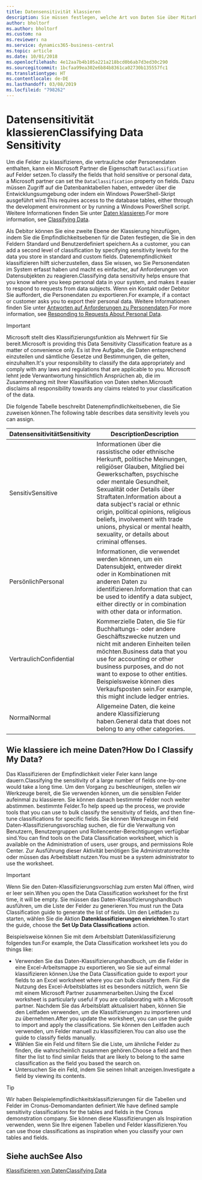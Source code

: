```yaml
---
title: Datensensitivität klassieren
description: Sie müssen festlegen, welche Art von Daten Sie über Mitarbeiter speichern, sodass Sie sich auf Datensubjektanforderungen reagieren können.
author: bholtorf
ms.author: bholtorf
ms.custom: na
ms.reviewer: na
ms.service: dynamics365-business-central
ms.topic: article
ms.date: 10/01/2018
ms.openlocfilehash: 4e12aa7b4b105a221a218bcd0b6ab7d3ed30c290
ms.sourcegitcommit: 1bcfaa99ea302e6b84b8361ca02730b135557fc1
ms.translationtype: HT
ms.contentlocale: de-DE
ms.lasthandoff: 03/08/2019
ms.locfileid: "798262"
---
```

# <a name="classifying-data-sensitivity"></a><span data-ttu-id="e92e3-103">Datensensitivität klassieren</span><span class="sxs-lookup"><span data-stu-id="e92e3-103">Classifying Data Sensitivity</span></span>
<span data-ttu-id="e92e3-104">Um die Felder zu klassifizieren, die vertrauliche oder Personendaten enthalten, kann ein Microsoft Partner die Eigenschaft ```DataClassification``` auf Felder setzen.</span><span class="sxs-lookup"><span data-stu-id="e92e3-104">To classify the fields that hold sensitive or personal data, a Microsoft partner can set the ```DataClassification``` property on fields.</span></span> <span data-ttu-id="e92e3-105">Dazu müssen Zugriff auf die Datenbanktabellen haben, entweder über die Entwicklungsumgebung oder indem ein Windows PowerShell-Skript ausgeführt wird.</span><span class="sxs-lookup"><span data-stu-id="e92e3-105">This requires access to the database tables, either through the development environment or by running a Windows PowerShell script.</span></span> <span data-ttu-id="e92e3-106">Weitere Informationen finden Sie unter [Daten klassieren](https://docs.microsoft.com/en-us/dynamics-nav/classifying-data).</span><span class="sxs-lookup"><span data-stu-id="e92e3-106">For more information, see [Classifying Data](https://docs.microsoft.com/en-us/dynamics-nav/classifying-data).</span></span>  

<span data-ttu-id="e92e3-107">Als Debitor können Sie eine zweite Ebene der Klassierung hinzufügen, indem Sie die Empfindlichkeitsebenen für die Daten festlegen, die Sie in den Feldern Standard und Benutzerdefiniert speichern.</span><span class="sxs-lookup"><span data-stu-id="e92e3-107">As a customer, you can add a second level of classification by specifying sensitivity levels for the data you store in standard and custom fields.</span></span> <span data-ttu-id="e92e3-108">Datenempfindlichkeit klassifizieren hilft sicherzustellen, dass Sie wissen, wo Sie Personendaten im System erfasst haben und macht es einfacher, auf Anforderungen von Datensubjekten zu reagieren.</span><span class="sxs-lookup"><span data-stu-id="e92e3-108">Classifying data sensitivity helps ensure that you know where you keep personal data in your system, and makes it easier to respond to requests from data subjects.</span></span> <span data-ttu-id="e92e3-109">Wenn ein Kontakt oder Debitor Sie auffordert, die Personendaten zu exportieren.</span><span class="sxs-lookup"><span data-stu-id="e92e3-109">For example, if a contact or customer asks you to export their personal data.</span></span> <span data-ttu-id="e92e3-110">Weitere Informationen finden Sie unter [Antworten auf Anforderungen zu Personendaten](admin-responding-to-requests-about-personal-data.md).</span><span class="sxs-lookup"><span data-stu-id="e92e3-110">For more information, see [Responding to Requests About Personal Data](admin-responding-to-requests-about-personal-data.md).</span></span>

> [!Important]
> <span data-ttu-id="e92e3-111">Microsoft stellt dies Klassifizierungsfunktion als Mehrwert für Sie bereit.</span><span class="sxs-lookup"><span data-stu-id="e92e3-111">Microsoft is providing this Data Sensitivity Classification feature as a matter of convenience only.</span></span> <span data-ttu-id="e92e3-112">Es ist Ihre Aufgabe, die Daten entsprechend einzuteilen und sämtliche Gesetze und Bestimmungen, die gelten, einzuhalten.</span><span class="sxs-lookup"><span data-stu-id="e92e3-112">It's your responsibility to classify the data appropriately and comply with any laws and regulations that are applicable to you.</span></span> <span data-ttu-id="e92e3-113">Microsoft lehnt jede Verwantwortung hinsichtlich Ansprüchen ab, die im Zusammenhang mit Ihrer Klassifikation von Daten stehen.</span><span class="sxs-lookup"><span data-stu-id="e92e3-113">Microsoft disclaims all responsibility towards any claims related to your classification of the data.</span></span>  

<span data-ttu-id="e92e3-114">Die folgende Tabelle beschreibt Datenempfindlichkeitsebenen, die Sie zuweisen können.</span><span class="sxs-lookup"><span data-stu-id="e92e3-114">The following table describes data sensitivity levels you can assign.</span></span>

|<span data-ttu-id="e92e3-115">Datensensitivität</span><span class="sxs-lookup"><span data-stu-id="e92e3-115">Sensitivity</span></span>|<span data-ttu-id="e92e3-116">Description</span><span class="sxs-lookup"><span data-stu-id="e92e3-116">Description</span></span>|
|----|----|
|<span data-ttu-id="e92e3-117">Sensitiv</span><span class="sxs-lookup"><span data-stu-id="e92e3-117">Sensitive</span></span> | <span data-ttu-id="e92e3-118">Informationen über die rassistische oder ethnische Herkunft, politische Meinungen, religiöser Glauben, Mitglied bei Gewerkschaften, psychische oder mentale Gesundheit, Sexualität oder Details über Straftaten.</span><span class="sxs-lookup"><span data-stu-id="e92e3-118">Information about a data subject's racial or ethnic origin, political opinions, religious beliefs, involvement with trade unions, physical or mental health, sexuality, or details about criminal offenses.</span></span> |
|<span data-ttu-id="e92e3-119">Persönlich</span><span class="sxs-lookup"><span data-stu-id="e92e3-119">Personal</span></span> | <span data-ttu-id="e92e3-120">Informationen, die verwendet werden können, um ein Datensubjekt, entweder direkt oder in Kombinationen mit anderen Daten zu identifizieren.</span><span class="sxs-lookup"><span data-stu-id="e92e3-120">Information that can be used to identify a data subject, either directly or in combination with other data or information.</span></span>|
|<span data-ttu-id="e92e3-121">Vertraulich</span><span class="sxs-lookup"><span data-stu-id="e92e3-121">Confidential</span></span> | <span data-ttu-id="e92e3-122">Kommerzielle Daten, die Sie für Buchhaltungs- oder andere Geschäftszwecke nutzen und nicht mit anderen Einheiten teilen möchten.</span><span class="sxs-lookup"><span data-stu-id="e92e3-122">Business data that you use for accounting or other business purposes, and do not want to expose to other entities.</span></span> <span data-ttu-id="e92e3-123">Beispielsweise können dies Verkaufsposten sein.</span><span class="sxs-lookup"><span data-stu-id="e92e3-123">For example, this might include ledger entries.</span></span>|
|<span data-ttu-id="e92e3-124">Normal</span><span class="sxs-lookup"><span data-stu-id="e92e3-124">Normal</span></span> | <span data-ttu-id="e92e3-125">Allgemeine Daten, die keine andere Klassifizierung haben.</span><span class="sxs-lookup"><span data-stu-id="e92e3-125">General data that does not belong to any other categories.</span></span>|

## <a name="how-do-i-classify-my-data"></a><span data-ttu-id="e92e3-126">Wie klassiere ich meine Daten?</span><span class="sxs-lookup"><span data-stu-id="e92e3-126">How Do I Classify My Data?</span></span>
<span data-ttu-id="e92e3-127">Das Klassifizieren der Empfindlichkeit vieler Feler kann lange dauern.</span><span class="sxs-lookup"><span data-stu-id="e92e3-127">Classifying the sensitivity of a large number of fields one-by-one would take a long time.</span></span> <span data-ttu-id="e92e3-128">Um den Vorgang zu beschleunigen, stellen wir Werkzeuge bereit, die Sie verwenden können, um die sensiblen Felder aufeinmal zu klassieren. Sie können danach bestimmte Felder noch weiter abstimmen. bestimmte Felder.</span><span class="sxs-lookup"><span data-stu-id="e92e3-128">To help speed up the process, we provide tools that you can use to bulk classify the sensitivity of fields, and then fine-tune classifications for specific fields.</span></span> <span data-ttu-id="e92e3-129">Sie können Werkzeuge im Feld Daten-Klassifizierungsvorschlag suchen, die für die Verwaltung von Benutzern, Benutzergruppen und Rollencenter-Berechtigungen verfügbar sind.</span><span class="sxs-lookup"><span data-stu-id="e92e3-129">You can find tools on the Data Classification worksheet, which is available on the Administration of users, user groups, and permissions Role Center.</span></span> <span data-ttu-id="e92e3-130">Zur Ausführung dieser Aktivität benötigen Sie Administratorrechte oder müssen das Arbeitsblatt nutzen.</span><span class="sxs-lookup"><span data-stu-id="e92e3-130">You must be a system administrator to use the worksheet.</span></span>

> [!Important]
> <span data-ttu-id="e92e3-131">Wenn Sie den Daten-Klassifizierungsvorschlag zum ersten Mal öffnen, wird er leer sein.</span><span class="sxs-lookup"><span data-stu-id="e92e3-131">When you open the Data Classification worksheet for the first time, it will be empty.</span></span> <span data-ttu-id="e92e3-132">Sie müssen das Daten-Klassifizierungshandbuch ausführen, um die Liste der Felder zu generieren.</span><span class="sxs-lookup"><span data-stu-id="e92e3-132">You must run the Data Classification guide to generate the list of fields.</span></span> <span data-ttu-id="e92e3-133">Um den Leitfaden zu starten, wählen Sie die Aktion **Datenklassifizierungen einrichten**.</span><span class="sxs-lookup"><span data-stu-id="e92e3-133">To start the guide, choose the **Set Up Data Classifications** action.</span></span>

<span data-ttu-id="e92e3-134">Beispielsweise können Sie mit dem Arbeitsblatt Datenklassifizierung folgendes tun:</span><span class="sxs-lookup"><span data-stu-id="e92e3-134">For example, the Data Classification worksheet lets you do things like:</span></span>  

* <span data-ttu-id="e92e3-135">Verwenden Sie das Daten-Klassifizierungshandbuch, um die Felder in eine Excel-Arbeitsmappe zu exportieren, wo Sie sie auf einmal klassifizieren können.</span><span class="sxs-lookup"><span data-stu-id="e92e3-135">Use the Data Classification guide to export your fields to an Excel worksheet where you can bulk classify them.</span></span> <span data-ttu-id="e92e3-136">Für die Nutzung des Excel-Arbeitsblattes ist es besonders nützlich, wenn Sie mit einem Microsoft Partner zusammenarbeiten.</span><span class="sxs-lookup"><span data-stu-id="e92e3-136">Using the Excel worksheet is particularly useful if you are collaborating with a Microsoft partner.</span></span> <span data-ttu-id="e92e3-137">Nachdem Sie das Arbeitsblatt aktualisiert haben, können Sie den Leitfaden verwenden, um die Klassifizierungen zu importieren und zu übernehmen.</span><span class="sxs-lookup"><span data-stu-id="e92e3-137">After you update the worksheet, you can use the guide to import and apply the classifications.</span></span> <span data-ttu-id="e92e3-138">Sie können den Leitfaden auch verwenden, um Felder manuell zu klassifizieren.</span><span class="sxs-lookup"><span data-stu-id="e92e3-138">You can also use the guide to classify fields manually.</span></span>  
* <span data-ttu-id="e92e3-139">Wählen Sie ein Feld und filtern Sie die Liste, um ähnliche Felder zu finden, die wahrscheinlich zusammen gehören.</span><span class="sxs-lookup"><span data-stu-id="e92e3-139">Choose a field and then filter the list to find similar fields that are likely to belong to the same classification as the field you based the search on.</span></span>  
* <span data-ttu-id="e92e3-140">Untersuchen Sie ein Feld, indem Sie seinen Inhalt anzeigen.</span><span class="sxs-lookup"><span data-stu-id="e92e3-140">Investigate a field by viewing its contents.</span></span>  

> [!Tip]
> <span data-ttu-id="e92e3-141">Wir haben Beispielempfindlichkeitsklassifizierungen für die Tabellen und Felder im Cronus-Demomandanten definiert.</span><span class="sxs-lookup"><span data-stu-id="e92e3-141">We have defined sample sensitivity classifications for the tables and fields in the Cronus demonstration company.</span></span> <span data-ttu-id="e92e3-142">Sie können diese Klassifizierungen als Inspiration verwenden, wenn Sie Ihre eigenen Tabellen und Felder klassifizieren.</span><span class="sxs-lookup"><span data-stu-id="e92e3-142">You can use those classifications as inspiration when you classify your own tables and fields.</span></span>

## <a name="see-also"></a><span data-ttu-id="e92e3-143">Siehe auch</span><span class="sxs-lookup"><span data-stu-id="e92e3-143">See Also</span></span>
[<span data-ttu-id="e92e3-144">Klassifizieren von Daten</span><span class="sxs-lookup"><span data-stu-id="e92e3-144">Classifying Data</span></span>](https://docs.microsoft.com/en-us/dynamics-nav/classifying-data)  
